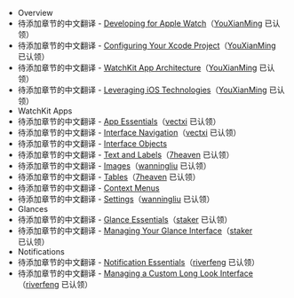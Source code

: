 - Overview  
 - 待添加章节的中文翻译 - [Developing for Apple Watch](overview/developing-for-apple-watch.md)（[YouXianMing](https://github.com/YouXianMing) 已认领）
 - 待添加章节的中文翻译 - [Configuring Your Xcode Project](overview/configuring-your-xcode-project.md)（[YouXianMing](https://github.com/YouXianMing) 已认领）
 - 待添加章节的中文翻译 - [WatchKit App Architecture](overview/watchkit-app-architecture.md)（[YouXianMing](https://github.com/YouXianMing) 已认领）
 - 待添加章节的中文翻译 - [Leveraging iOS Technologies](overview/leveraging-ios-technologies.md)（[YouXianMing](https://github.com/YouXianMing) 已认领）
- WatchKit Apps
 - 待添加章节的中文翻译 - [App Essentials](watchkit-apps/app-essentials.md)（[vectxi](https://github.com/vectxi) 已认领）
 - 待添加章节的中文翻译 - [Interface Navigation](watchkit-apps/interface-navigation.md)（[vectxi](https://github.com/vectxi) 已认领）
 - 待添加章节的中文翻译 - [Interface Objects](watchkit-apps/interface-objects.md)
 - 待添加章节的中文翻译 - [Text and Labels](watchkit-apps/text-and-labels.md)（[7heaven](https://github.com/7heaven) 已认领）
 - 待添加章节的中文翻译 - [Images](watchkit-apps/images.md)（[wanningliu](https://github.com/wanningliu) 已认领）
 - 待添加章节的中文翻译 - [Tables](watchkit-apps/tables.md)（[7heaven](https://github.com/7heaven) 已认领）
 - 待添加章节的中文翻译 - [Context Menus](watchkit-apps/context-menus.md)
 - 待添加章节的中文翻译 - [Settings](watchkit-apps/settings.md)（[wanningliu](https://github.com/wanningliu) 已认领）
- Glances
 - 待添加章节的中文翻译 - [Glance Essentials](glances/glance-essentials.md)（[staker](https://github.com/staker) 已认领）
 - 待添加章节的中文翻译 - [Managing Your Glance Interface](glances/managing-your-glance-interface.md)（[staker](https://github.com/staker) 已认领）
- Notifications
 - 待添加章节的中文翻译 - [Notification Essentials](notifications/notification-essentials.md)（[riverfeng](https://github.com/riverfeng) 已认领）
 - 待添加章节的中文翻译 - [Managing a Custom Long Look Interface](notifications/managing-a-custom-long-look-interface.md)（[riverfeng](https://github.com/riverfeng) 已认领）
